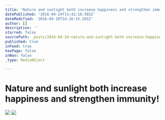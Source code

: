 ```yaml
---
title: 'Nature and sunlight both increase happiness and strengthen immunity!'
datePublished: '2016-04-24T13:42:18.565Z'
dateModified: '2016-04-20T14:16:15.265Z'
author: []
description: ''
starred: false
sourcePath: _posts/2016-04-24-nature-and-sunlight-both-increase-happiness-and-strengthen-i.md
published: true
inFeed: true
hasPage: false
inNav: false
_type: MediaObject

---
```

# Nature and sunlight both increase happiness and strengthen immunity!
![](https://the-grid-user-content.s3-us-west-2.amazonaws.com/6fbfa596-b727-4256-952a-08f4a10b8fa3.jpg)
![](https://the-grid-user-content.s3-us-west-2.amazonaws.com/e849eaf0-41cc-4f9b-a9a7-004bae199f03.jpg)